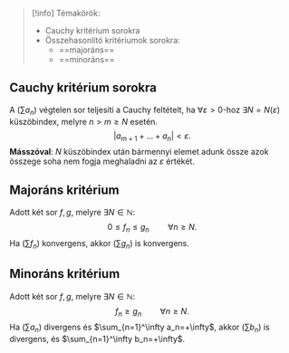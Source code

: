 > [!info] Témakörök:
> - Cauchy kritérium sorokra
> - Összehasonlító kritériumok sorokra:
> 	- ==majoráns==
> 	- ==minoráns==

## Cauchy kritérium sorokra
A $\big(\sum a_n\big)$ végtelen sor teljesíti a Cauchy feltételt, ha $\forall\varepsilon>0$-hoz $\exists N=N(\varepsilon)$ küszöbindex, melyre $n>m\geq N$ esetén.
$$|a_{m+1}+…+a_n|<\varepsilon.$$
**Másszóval**:
$N$ küszöbindex után bármennyi elemet adunk össze azok összege soha nem fogja meghaladni az $\varepsilon$ értékét.
## Majoráns kritérium
Adott két sor $f,g$, melyre $\exists N\in\mathbb{N}$:
$$0\leq f_n\leq g_n\quad\quad\forall n\geq N.$$
Ha $\big(\sum f_n\big)$ konvergens, akkor $\big(\sum g_n \big)$ is konvergens.
## Minoráns kritérium
Adott két sor $f,g$, melyre $\exists N\in\mathbb{N}$:
$$f_n\geq g_n\quad\quad\forall n\geq N.$$
Ha $\big(\sum a_n\big)$ divergens és $\sum_{n=1}^\infty a_n=+\infty$,
akkor $\big(\sum b_n\big)$ is divergens, és $\sum_{n=1}^\infty b_n=+\infty$.